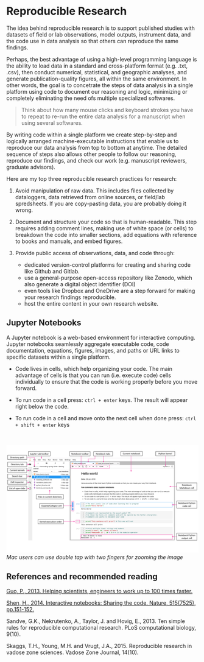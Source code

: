 # Reproducible Research

The idea behind reproducible research is to support published studies with datasets of field or lab observations, model outputs, instrument data, and the code use in data analysis so that others can reproduce the same findings.

Perhaps, the best advantage of using a high-level programming language is the ability to load data in a standard and cross-platform format (e.g. .txt, .csv), then conduct numerical, statistical, and geographic analyses, and generate publication-quality figures, all within the same environment. In other words, the goal is to concetrate the steps of data analysis in a single platform using code to document our reasoning and logic, minimizing or completely eliminating the need ofs multiple specialized softwares.

>Think about how many mouse clicks and keyboard strokes you have to repeat to re-run the entire data analysis for a manuscript when using several softwares.

By writing code within a single platform we create step-by-step and logically arranged machine-executable instructions that enable us to reproduce our data analysis from top to bottom at anytime. The detailed sequence of steps also allows other people to follow our reasoning, reproduce our findings, and check our work (e.g. manuscript reviewers, graduate advisors).

Here are my top three reproducible research practices for research:

1. Avoid manipulation of raw data. This includes files collected by dataloggers, data retrieved from online sources, or field/lab spredsheets. If you are copy-pasting data, you are probably doing it wrong.

2. Document and structure your code so that is human-readable. This step requires adding comment lines, making use of white space (or cells) to breakdown the code into smaller sections, add equations with reference to books and manuals, and embed figures. 

3. Provide public access of observations, data, and code through:

    - dedicated version-control platforms for creating and sharing code like Github and Gitlab. 
    - use a general-purpose open-access repository like Zenodo, which also generate a digital object identifier (DOI)
    - even tools like Dropbox and OneDrive are a step forward for making your research findings reproducible. 
    - host the entire content in your own research website.


## Jupyter Notebooks

A Jupyter notebook is a web-based environment for interactive computing. Jupyter notebooks seamlessly aggregate executable code, code documentation, equations, figures, images, and paths or URL links to specific datasets within a single platform.

- Code lives in cells, which help organizing your code. The main advantage of cells is that you can run (i.e. execute code) cells individually to ensure that the code is working properly before you move forward.

- To run code in a cell press: `ctrl + enter` keys. The result will appear right below the code.

- To run code in a cell and move onto the next cell when done press: `ctrl + shift + enter` keys

<br/>

![alt_text](../media/jupyter_lab_gui.png "Jupyter Lab GUI")
*Mac users can use double tap with two fingers for zooming the image*



## References and recommended reading

[Guo, P., 2013. Helping scientists, engineers to work up to 100 times faster.](https://dl.acm.org/doi/10.1145/2507771.2507775)

[Shen, H., 2014. Interactive notebooks: Sharing the code. Nature, 515(7525), pp.151-152.](https://www.nature.com/news/interactive-notebooks-sharing-the-code-1.16261)

Sandve, G.K., Nekrutenko, A., Taylor, J. and Hovig, E., 2013. Ten simple rules for reproducible computational research. PLoS computational biology, 9(10).

Skaggs, T.H., Young, M.H. and Vrugt, J.A., 2015. Reproducible research in vadose zone sciences. Vadose Zone Journal, 14(10).